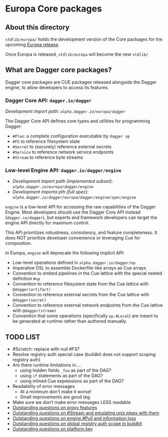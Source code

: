# Europa Core packages

## About this directory

`stdlib/europa/` holds the development version of the Core packages for the upcoming [Europa release](https://github.com/dagger/dagger/issues/1088).

Once Europa is released, `stdlib/europa` will become the new `stdlib/`

## What are Dagger core packages?

Dagger core packages are CUE packages released alongside the Dagger engine, to allow developers to access its features.

### Dagger Core API: `dagger.io/dagger`

*Development import path: `alpha.dagger.io/europa/dagger`*

The Dagger Core API defines core types and utilities for programming Dagger:

* `#Plan`: a complete configuration executable by `dagger up`
* `#FS` to reference filesystem state
* `#Secret` to (securely) reference external secrets
* `#Service` to reference network service endpoints
* `#Stream` to reference byte streams

### Low-level Engine API: `dagger.io/dagger/engine`

* *Development import path (implemented subset): `alpha.dagger.io/europa/dagger/engine`*
* *Development importa pth (full spec): `alpha.dagger.io/dagger/europa/dagger/engine/spec/engine`*

`engine` is a low-level API for accessing the raw capabilities of the Dagger Engine. Most developers should use the Dagger Core API instead (`dagger.io/dagger`), but experts and framework developers can target the engine API directly for maximum control.

This API prioritizes robustness, consistency, and feature completeness. It does NOT prioritize developer convenience or leveraging Cue for composition.

In Europa, `engine` will deprecate the following implicit API:
* Low-level operations defined in `alpha.dagger.io/dagger/op`
* Imperative DSL to assemble Dockerfile-like arrays as Cue arrays
* Convention to embed pipelines in the Cue lattice with the special nested definition `#up`
* Convention to reference filesystem state from the Cue lattice with `@dagger(artifact)`
* Convention to reference external secrets from the Cue lattice with `@dagger(secret)`
* Convention to reference external network endpoints from the Cue lattive with `@dagger(stream)`
* Convention that some operations (specifically `op.#Local`) are meant to be generated at runtime rather than authored manually.

## TODO LIST

* #Scratch: replace with null #FS?
* Resolve registry auth special case (buildkit does not support scoping registry auth)
* Are there runtime limitations in….
     * using hidden fields `_foo` as part of the DAG?
     * using `if` statements as part of the DAG?
     * using inlined Cue expressions as part of the DAG?
* Readability of error messages
  * At a minimum don’t make it worse!
  * Small improvements are good (eg. 
* Make sure we don’t make error messages LESS readable
* [Outstanding questions on proxy features](https://github.com/dagger/dagger/pull/1117#discussion_r765211280)
* [Outstanding questions on #Stream and emulating unix pipes with them](https://github.com/dagger/dagger/pull/1117#discussion_r766145864)
* [Outstanding questions on engine.#Pull and information loss](https://github.com/dagger/dagger/pull/1117#discussion_r765219049)
* [Outstanding questions on global registry auth scope in buildkit](https://github.com/dagger/dagger/pull/1117#discussion_r765963051)
* [Outstanding questions on platform key](https://github.com/dagger/dagger/pull/1117#discussion_r766085610)
